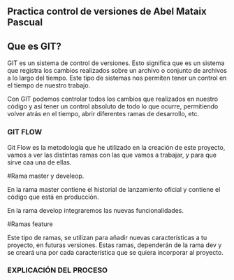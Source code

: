 ## Practica control de versiones de Abel Mataix Pascual

## Que es GIT?

GIT es un sistema de control de versiones. Esto significa que es un sistema que registra los cambios realizados sobre un archivo o conjunto de archivos a lo largo del tiempo. Este tipo de sistemas nos permiten tener un control en el tiempo de nuestro trabajo.

Con GIT podemos controlar todos los cambios que realizados en nuestro código y así tener un control absoluto de todo lo que ocurre, permitiendo volver atrás en el tiempo, abrir diferentes ramas de desarrollo, etc.

### GIT FLOW

Git Flow es la metodología que he utilizado en la creación de este proyecto, vamos a ver las distintas ramas con las que vamos a trabajar, y para que sirve caa una de ellas.

#Rama master y develeop.

En la rama master contiene el historial de lanzamiento oficial y contiene el código que está en producción.

En la rama develop integraremos las nuevas funcionalidades.

#Ramas feature

Este tipo de ramas, se utilizan para añadir nuevas características a tu proyecto, en futuras versiones. Estas ramas, dependerán de la rama dev y se creará una por cada característica que se quiera incorporar al proyecto.


### EXPLICACIÓN DEL PROCESO
